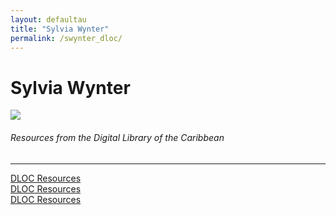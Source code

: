 ```yaml
---
layout: defaultau
title: "Sylvia Wynter"
permalink: /swynter_dloc/
---
```

<!-- partial:index.partial.html -->
<div class="content">
    <h1>Sylvia Wynter</h1>
    <div class="quote">
        <div><img src="https://pbs.twimg.com/media/End6eeJW8AAzMn1.jpg" class="logo"></div>
    </div>
    <body>
    <h6>Resources from the Digital Library of the Caribbean</h6><hr> 
        <a href="https://www.dloc.com/AA00030596/00001/images" target="_blank">DLOC Resources</a><br>
        <a href="https://www.dloc.com/AA00030374/00001/images" target="_blank">DLOC Resources</a><br>
        <a href="https://www.dloc.com/UF00072147/00065/images/4" target="_blank">DLOC Resources</a><br>
    </body> 
          </div>
  <!-- partial -->
<script src='https://cdnjs.cloudflare.com/ajax/libs/jquery/3.1.1/jquery.min.js'></script><script  src="{{ site.baseurl }}/assets/js/authorscript.js"></script>